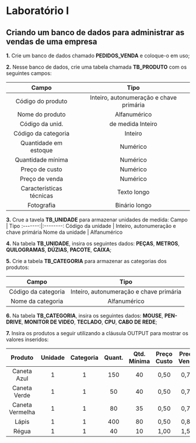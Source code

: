 # Laboratório I
## Criando um banco de dados para administrar as vendas de uma empresa 

**1.** Crie um banco de dados chamado **PEDIDOS_VENDA** e coloque-o em uso;

**2.** Nesse banco de dados, crie uma tabela chamada **TB_PRODUTO** com os seguintes
campos:

Campo | Tipo
:-------:|:-------:
Código do produto | Inteiro, autonumeração e chave primária
Nome do produto | Alfanumérico
Código da unid. | de medida Inteiro
Código da categoria | Inteiro
Quantidade em estoque | Numérico
Quantidade mínima | Numérico
Preço de custo | Numérico
Preço de venda | Numérico
Características técnicas | Texto longo
Fotografia | Binário longo

**3.** Crue a tavela **TB_UNIDADE** para armazenar unidades de medida:
Campo | Tipo
:-------:|:--------:
Código da unidade | Inteiro, autonumeração e chave primária
Nome da unidade | Alfanumérico

**4.** Na tabela **TB_UNIDADE**, insira os seguintes dados: **PEÇAS**, **METROS**, **QUILOGRAMAS**,
**DÚZIAS**, **PACOTE**, **CAIXA**;

**5.** Crie a tabela **TB_CATEGORIA** para armazenar as categorias dos produtos:

Campo | Tipo
:------:|:--------:
Código da categoria | Inteiro, autonumeração e chave primária
Nome da categoria | Alfanumérico

**6.** Na tabela **TB_CATEGORIA**, insira os seguintes dados: **MOUSE**, **PEN-DRIVE**,
**MONITOR DE VIDEO**, **TECLADO**, **CPU**, **CABO DE REDE**;

**7.** Insira os produtos a seguir utilizando a cláusula OUTPUT para mostrar os valores
inseridos:

Produto | Unidade | Categoria | Quant. | Qtd. Mínima | Preço Custo | Preço Venda 
:--------:|:---------:|:-----------:|:--------:|:-------------:|:-------------:|:-------------:
Caneta Azul | 1 | 1 | 150 | 40 | 0,50 | 0,75
Caneta Verde | 1 | 1 | 50 | 40 | 0,50 | 0,75
Caneta Vermelha | 1 | 1 | 80 | 35 | 0,50 | 0,75
Lápis | 1 | 1 | 400 | 80 | 0,50 | 0,80
Régua | 1 | 1 | 40 | 10 | 1,00 | 1,50
